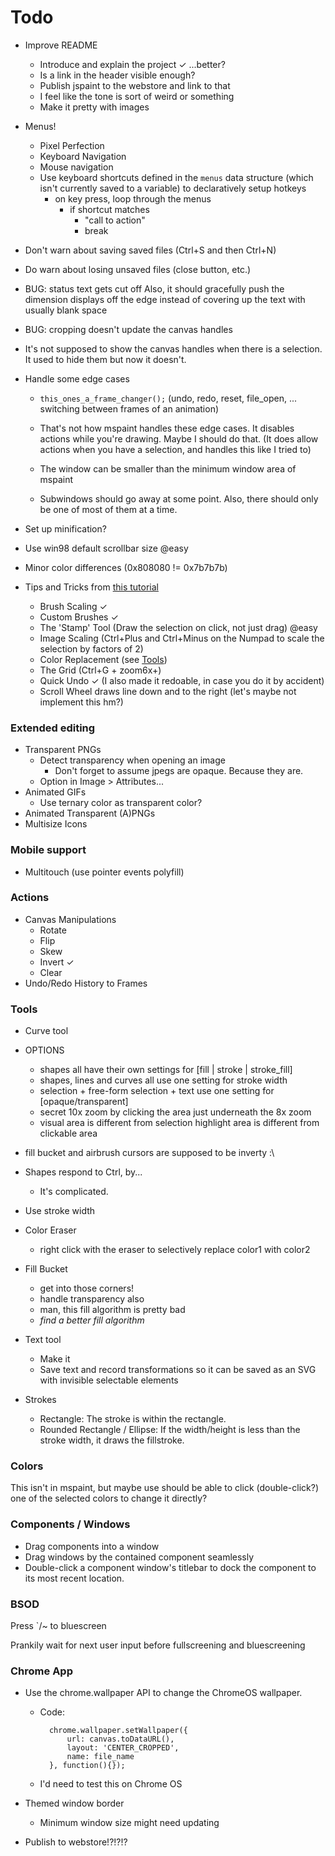 
# Todo

* Improve README
	* Introduce and explain the project ✓ ...better?
	* Is a link in the header visible enough?
	* Publish jspaint to the webstore and link to that
	* I feel like the tone is sort of weird or something
	* Make it pretty with images

* Menus!
	* Pixel Perfection
	* Keyboard Navigation
	* Mouse navigation
	* Use keyboard shortcuts defined in the `menus` data structure (which isn't currently saved to a variable) to declaratively setup hotkeys
		* on key press, loop through the menus
			* if shortcut matches
				* "call to action"
				* break


* Don't warn about saving saved files (Ctrl+S and then Ctrl+N)
* Do warn about losing unsaved files (close button, etc.)

* BUG: status text gets cut off
	Also, it should gracefully push the dimension displays off the edge instead of covering up the text with usually blank space
* BUG: cropping doesn't update the canvas handles

* It's not supposed to show the canvas handles when there is a selection. It used to hide them but now it doesn't.

* Handle some edge cases
	* `this_ones_a_frame_changer();` (undo, redo, reset, file_open, ... switching between frames of an animation)
	* That's not how mspaint handles these edge cases. It disables actions while you're drawing. Maybe I should do that. (It does allow actions when you have a selection, and handles this like I tried to)
	
	* The window can be smaller than the minimum window area of mspaint
	* Subwindows should go away at some point. Also, there should only be one of most of them at a time.

* Set up minification?


* Use win98 default scrollbar size @easy
* Minor color differences (0x808080 != 0x7b7b7b)

* Tips and Tricks from [this tutorial](http://www.albinoblacksheep.com/tutorial/mspaint)
	* Brush Scaling ✓
	* Custom Brushes ✓
	* The 'Stamp' Tool (Draw the selection on click, not just drag) @easy
	* Image Scaling (Ctrl+Plus and Ctrl+Minus on the Numpad to scale the selection by factors of 2)
	* Color Replacement (see [Tools](#tools))
	* The Grid (Ctrl+G + zoom6x+)
	* Quick Undo ✓ (I also made it redoable, in case you do it by accident)
	* Scroll Wheel draws line down and to the right (let's maybe not implement this hm?)

### Extended editing

* Transparent PNGs
	* Detect transparency when opening an image
		* Don't forget to assume jpegs are opaque. Because they are.
	* Option in Image > Attributes...
* Animated GIFs
	* Use ternary color as transparent color?
* Animated Transparent (A)PNGs
* Multisize Icons

### Mobile support

* Multitouch (use pointer events polyfill)

### Actions

* Canvas Manipulations
	* Rotate
	* Flip
	* Skew
	* Invert ✓
	* Clear
* Undo/Redo History to Frames

### Tools

* Curve tool

* OPTIONS
	* shapes all have their own settings for [fill | stroke | stroke_fill]
	* shapes, lines and curves all use one setting for stroke width
	* selection + free-form selection + text use one setting for [opaque/transparent]
	* secret 10x zoom by clicking the area just underneath the 8x zoom
	* visual area is different from selection highlight area is different from clickable area

* fill bucket and airbrush cursors are supposed to be inverty :\

* Shapes respond to Ctrl, by...
	* It's complicated.

* Use stroke width

* Color Eraser
	* right click with the eraser to selectively replace color1 with color2

* Fill Bucket
	* get into those corners!
	* handle transparency also
	* man, this fill algorithm is pretty bad
	* *find a better fill algorithm*

* Text tool
	* Make it
	* Save text and record transformations so it can be saved as an SVG with invisible selectable elements

* Strokes
	* Rectangle: The stroke is within the rectangle.
	* Rounded Rectangle / Ellipse: If the width/height is less than the stroke width, it draws the fillstroke.


### Colors
This isn't in mspaint, but maybe use should be able to click (double-click?) one of the selected colors to change it directly?

### Components / Windows
* Drag components into a window
* Drag windows by the contained component seamlessly
* Double-click a component window's titlebar to dock the component to its most recent location.


### BSOD

Press `/~ to bluescreen

Prankily wait for next user input before fullscreening and bluescreening


### Chrome App

* Use the chrome.wallpaper API to change the ChromeOS wallpaper.
	* Code:

			chrome.wallpaper.setWallpaper({
				url: canvas.toDataURL(),
				layout: 'CENTER_CROPPED',
				name: file_name
			}, function(){});
	
	* I'd need to test this on Chrome OS

* Themed window border
	* Minimum window size might need updating

* Publish to webstore!?!?!?
